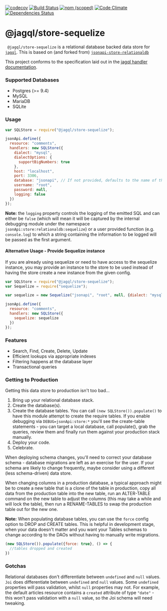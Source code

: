 [![codecov](https://codecov.io/gh/jagql/store-sequelize/branch/master/graph/badge.svg)](https://codecov.io/gh/jagql/store-sequelize)
[![Build Status](https://travis-ci.org/jagql/store-sequelize.svg?branch=master)](https://travis-ci.org/jagql/store-sequelize)
[![npm (scoped)](https://img.shields.io/npm/v/@jagql/store-sequelize.svg?colorB=cb3837)](https://www.npmjs.com/package/@jagql/store-sequelize)
[![Code Climate](https://codeclimate.com/github/jagql/store-sequelize/badges/gpa.svg)](https://codeclimate.com/github/jagql/store-sequelize)
[![Dependencies Status](https://david-dm.org/jagql/store-sequelize.svg)](https://david-dm.org/jagql/store-sequelize)


# @jagql/store-sequelize

` @jagql/store-sequelize` is a relational database backed data store for [`jagql`](https://github.com/jagql/framework).
This is based on (and forked from) [`jsonapi-store-relationaldb`](https://github.com/holidayextras/jsonapi-store-relationaldb)

This project conforms to the specification laid out in the [jagql handler documentation](https://github.com/coding-blocks/jsonapi-server/blob/master/documentation/handlers.md).

### Supported Databases

 * Postgres (>= 9.4)
 * MySQL
 * MariaDB
 * SQLite

### Usage

```javascript
var SQLStore = require("@jagql/store-sequelize");

jsonApi.define({
  resource: "comments",
  handlers: new SQLStore({
    dialect: "mysql",
    dialectOptions: {
      supportBigNumbers: true
    },
    host: "localhost",
    port: 3306,
    database: "jsonapi", // If not provided, defaults to the name of the resource
    username: "root",
    password: null,
    logging: false
  })
});
```

**Note:** the `logging` property controls the logging of the emitted SQL and can either be `false` (which will mean it will be captured by the internal debugging module under the namespace `jsonApi:store:relationaldb:sequelize`) or a user provided function (e.g. `console.log`) to which a string containing the information to be logged will be passed as the first argument.

#### Alternative Usage - Provide Sequelize instance

If you are already using sequelize or need to have access to the sequelize instance, you may provide an instance to the store to be used instead of having the store create a new instance from the given config.

```javascript
var SQLStore = require("@jagql/store-sequelize");
var Sequelize = require("sequelize");

var sequelize = new Sequelize("jsonapi", "root", null, {dialect: "mysql"});

jsonApi.define({
  resource: "comments",
  handlers: new SQLStore({
    sequelize: sequelize
  })
});
```

### Features

 * Search, Find, Create, Delete, Update
 * Efficient lookups via appropriate indexes
 * Filtering happens at the database layer
 * Transactional queries


### Getting to Production

Getting this data store to production isn't too bad...

1. Bring up your relational database stack.
2. Create the database(s).
3. Create the database tables. You can call `(new SQLStore()).populate()` to have this module attempt to create the require tables. If you enable debugging via `DEBUG=jsonApi:store:*` you'll see the create-table statements - you can target a local database, call populate(), grab the queries, review them and finally run them against your production stack manually.
3. Deploy your code.
4. Celebrate.

When deploying schema changes, you'll need to correct your database schema - database migrations are left as an exercise for the user. If your schema are likely to change frequently, maybe consider using a different (less schema-driven) data store.

When changing columns in a production database, a typical approach might be to create a new table that is a clone of the table in production, copy all data from the production table into the new table, run an ALTER-TABLE command on the new table to adjust the columns (this may take a while and will lock the table), then run a RENAME-TABLES to swap the production table out for the new one.

**Note:** When populating database tables, you can use the `force` config option to DROP and CREATE tables. This is helpful in development stage, when your data doesn't matter and you want your Tables schemas to change according to the DAOs without having to manually write migrations.

```js
(new SQLStore()).populate({force: true}, () => {
  //tables dropped and created
})
```

### Gotchas

Relational databases don't differentiate between `undefined` and `null` values. `Joi` does differentiate between `undefined` and `null` values. Some `undefined` properties will pass validation, whilst `null` properties may not. For example, the default articles resource contains a `created` attribute of type `"date"` - this won't pass validation with a `null` value, so the Joi schema will need tweaking.
